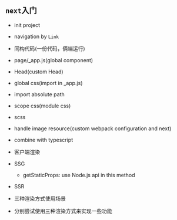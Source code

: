 ## `next`入门
* init project
* navigation by `Link`
* 同构代码(一份代码，俩端运行)
* page/_app.js(global component)
* Head(custom Head)
* global css(import in _app.js)
* import absolute path
* scope css(module css)
* scss
* handle image resource(custom webpack configuration and next)
* combine with typescript

* 客户端渲染
* SSG
  * getStaticProps: use Node.js api in this method
* SSR

* 三种渲染方式使用场景
* 分别尝试使用三种渲染方式来实现一些功能

